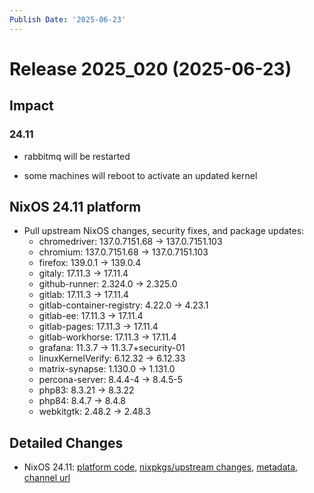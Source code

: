 ```yaml
---
Publish Date: '2025-06-23'
---
```



# Release 2025_020 (2025-06-23)

## Impact

### 24.11

- rabbitmq will be restarted

- some machines will reboot to activate an updated kernel


## NixOS 24.11 platform

- Pull upstream NixOS changes, security fixes, and package updates:
    - chromedriver: 137.0.7151.68 -> 137.0.7151.103
    - chromium: 137.0.7151.68 -> 137.0.7151.103
    - firefox: 139.0.1 -> 139.0.4
    - gitaly: 17.11.3 -> 17.11.4
    - github-runner: 2.324.0 -> 2.325.0
    - gitlab: 17.11.3 -> 17.11.4
    - gitlab-container-registry: 4.22.0 -> 4.23.1
    - gitlab-ee: 17.11.3 -> 17.11.4
    - gitlab-pages: 17.11.3 -> 17.11.4
    - gitlab-workhorse: 17.11.3 -> 17.11.4
    - grafana: 11.3.7 -> 11.3.7+security-01
    - linuxKernelVerify: 6.12.32 -> 6.12.33
    - matrix-synapse: 1.130.0 -> 1.131.0
    - percona-server: 8.4.4-4 -> 8.4.5-5
    - php83: 8.3.21 -> 8.3.22
    - php84: 8.4.7 -> 8.4.8
    - webkitgtk: 2.48.2 -> 2.48.3


## Detailed Changes

- NixOS 24.11: [platform code](https://github.com/flyingcircusio/fc-nixos/compare/e25222f3df7501237e8e77bf704c49ee26c3ef27...45cad6ab6b9d982ded0ea07770b2c5720879d1bf), [nixpkgs/upstream changes](https://github.com/flyingcircusio/nixpkgs/compare/0af553109bfc3de726f1ca8122fe3444463a5768...db7890c29f03648549073eebbbf5110ebe262fe4), [metadata](https://my.flyingcircus.io/releases/metadata/fc-24.11-production/2025_020), [channel url](https://hydra.flyingcircus.io/build/4773175/download/1/nixexprs.tar.xz)



